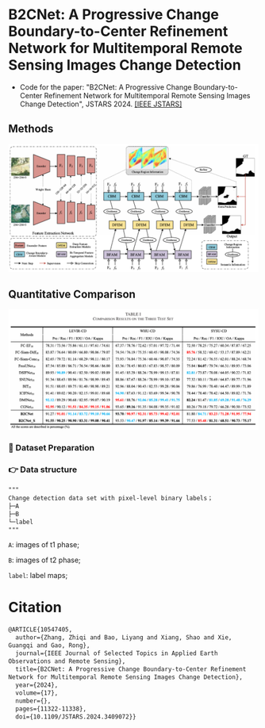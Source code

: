 # B2CNet: A Progressive Change Boundary-to-Center Refinement Network for Multitemporal Remote Sensing Images Change Detection
- Code for the paper: "B2CNet: A Progressive Change Boundary-to-Center Refinement Network for Multitemporal Remote Sensing Images Change Detection", JSTARS 2024. [[IEEE JSTARS]](https://ieeexplore.ieee.org/document/10547405)

Methods
-----------------
<img width="1096" alt="image" src="images/B2CNet.png">

Quantitative Comparison
-----------------
<img width="1096" alt="image" src="images/result.png">

### :speech_balloon: Dataset Preparation

### :point_right: Data structure

```
"""
Change detection data set with pixel-level binary labels；
├─A
├─B
└─label
"""
```

`A`: images of t1 phase;

`B`: images of t2 phase;

`label`: label maps;

# Citation
```shell
@ARTICLE{10547405,
  author={Zhang, Zhiqi and Bao, Liyang and Xiang, Shao and Xie, Guangqi and Gao, Rong},
  journal={IEEE Journal of Selected Topics in Applied Earth Observations and Remote Sensing}, 
  title={B2CNet: A Progressive Change Boundary-to-Center Refinement Network for Multitemporal Remote Sensing Images Change Detection}, 
  year={2024},
  volume={17},
  number={},
  pages={11322-11338},
  doi={10.1109/JSTARS.2024.3409072}}
```
